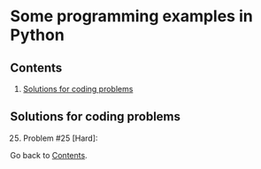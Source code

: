 Some programming examples in Python
===========================

## Contents

1. [Solutions for coding problems](#solutions-for-coding-problems)

## Solutions for coding problems

25. Problem #25 [Hard]: 

Go back to [Contents](#contents).
